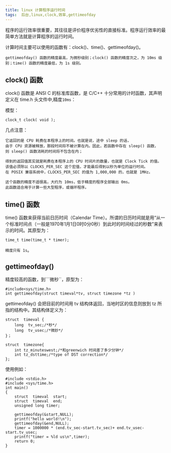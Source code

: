 ```yaml
---
title: linux 计算程序运行时间
tags:  后台,linux,clock,效率,gettimeofday
---
```



程序的运行效率很重要，其往往是评价程序优劣性的直接标准。程序运行效率的最简单方法就是计算程序的运行时间。

计算时间主要可以使用的函数有：clock()、time()、gettimeofday()。

```gettimeofday() 函数的精度最高，为微秒级别；clock() 函数的精度次之，为 10ms 级别；time() 函数的精度最低，为 1s 级别。```

## clock() 函数
clock() 函数是 ANSI C 的标准库函数，是 C/C++ 十分常用的计时函数，其声明定义在 time.h 头文件中,精度```10ms```：

模型：

	clock_t clock( void ); 

几点注意：

	它返回的是 CPU 耗费在本程序上的时间。也就是说，途中 sleep 的话，
	由于 CPU 资源被释放，那段时间将不被计算在内。因此，若函数中存在 sleep() 函数，
	则 sleep() 函数消耗的时间将不包含在内；

	得到的返回值其实就是耗费在本程序上的 CPU 时间片的数量，也就是 Clock Tick 的值。
	该值必须除以 CLOCKS_PER_SEC 这个宏值，才能最后得到以秒为单位的运行时间。
	在 POSIX 兼容系统中，CLOCKS_PER_SEC 的值为 1,000,000 的，也就是 1MHz。

	这个函数的精度不适很高，大约为 10ms，低于精度的程序全部输出 0ms。
	此函数适合用于计算一些大型程序，或循环程序。

## time() 函数
time() 函数来获得当前日历时间（Calendar Time）。所谓的日历时间就是用“从一个标准时间点（一般是1970年1月1日0时0分0秒）到此时的时间经过的秒数”来表示的时间。其原型为：

	time_t time(time_t * timer); 

```精度只有 1s```。

## gettimeofday() 
精度较高的函数，到```微秒``，原型为：

	#include<sys/time.h>
	int gettimeofday(struct timeval*tv, struct timezone *tz )

gettimeofday() 会把目前的时间用 tv 结构体返回，当地时区的信息则放到 tz 所指的结构中。其结构体定义为：

	
	struct  timeval {
   		long  tv_sec;/*秒*/
		long  tv_usec;/*微妙*/
	}；

	struct  timezone{
    	int tz_minuteswest;/*和greenwich 时间差了多少分钟*/
    	int tz_dsttime;/*type of DST correction*/
	};

使用例如：

	#include <stdio.h>
	#include <sys/time.h>
	int main()
	{
		struct  timeval  start;
   		struct  timeval  end;
   		unsigned long timer;

   		gettimeofday(&start,NULL);
   		printf("hello world!\n");
   		gettimeofday(&end,NULL);
   		timer = 1000000 * (end.tv_sec-start.tv_sec)+ end.tv_usec-start.tv_usec;
   		printf("timer = %ld us\n",timer);
   		return 0;
	}
